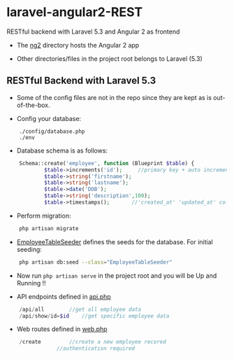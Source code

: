 # laravel-angular2-REST
RESTful backend with Laravel 5.3 and Angular 2 as frontend


* The [ng2](https://github.com/abrarShariar/laravel-angular2-REST/tree/master/ng2) directory hosts the Angular 2 app

* Other directories/files in the project root belongs to Laravel (5.3)


##  RESTful Backend with Laravel 5.3

* Some of the config files are not in the repo since they are kept as is out-of-the-box.

* Config your database:

```		
	./config/database.php
	./env
```


* Database schema is as follows:

```php
	Schema::create('employee', function (Blueprint $table) {
            $table->increments('id');     //primary key + auto increment
            $table->string('firstname');
            $table->string('lastname');
            $table->date('DOB');
            $table->string('description',100);
            $table->timestamps();       //'created_at' 'updated_at' cols
```


* Perform migration:

```sh
	php artisan migrate	
```


* [EmployeeTableSeeder](https://github.com/abrarShariar/laravel-angular2-REST/blob/master/database/seeds/EmployeeTableSeeder.php) defines the seeds for the database. For initial seeding:

```sh
	php artisan db:seed --class="EmployeeTableSeeder"
```


* Now run `php artisan serve` in the project root and you will be Up and Running !!


* API endpoints defined in [api.php](https://github.com/abrarShariar/laravel-angular2-REST/blob/master/routes/api.php)

```php
	/api/all		//get all employee data		
	/api/show/id=$id	//get specific employee data
```

* Web routes defined in [web.php](https://github.com/abrarShariar/laravel-angular2-REST/blob/master/routes/web.php)

```php
	/create			//create a new employee recored
				//authentication required
```


